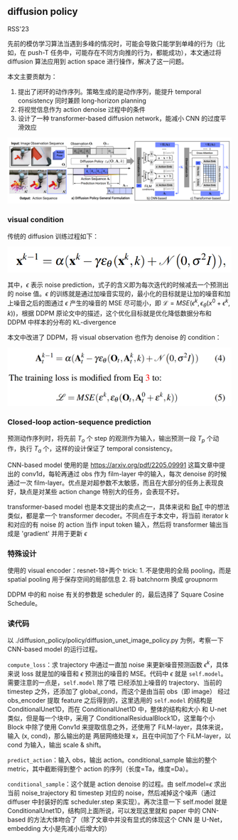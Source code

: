 ## diffusion policy
RSS'23

先前的模仿学习算法当遇到多峰的情况时，可能会导致只能学到单峰的行为（比如，在 push-T 任务中，可能存在不同方向推的行为，都能成功），本文通过将 diffusion 算法应用到 action space 进行操作，解决了这一问题。

本文主要贡献为：
1. 提出了闭环的动作序列。策略生成的是动作序列，能提升 temporal consistency 同时兼顾 long-horizon planning
2. 将视觉信息作为 action denoise 过程中的条件
3. 设计了一种 transformer-based diffusion network，能减小 CNN 的过度平滑效应

![alt text](image-10.png)

### visual condition

传统的 diffusion 训练过程如下：

![alt text](image-12.png)

其中，$\epsilon$ 表示 noise prediction，式子的含义即为每次迭代的时候减去一个预测出的 noise 值。$\epsilon$ 的训练就是通过加噪音实现的，最小化的目标就是让加的噪音和加上噪音之后的图通过 $\epsilon$ 产生的噪音的 MSE 尽可能小，即 $\mathcal{L}=MSE(\epsilon^k, \epsilon_{\theta}(x^0+\epsilon^k, k))$，根据 DDPM 原论文中的描述，这个优化目标就是优化降低数据分布和 DDPM 中样本的分布的 KL-divergence

本文中改进了 DDPM，将 visual observation 也作为 denoise 的 condition：

![alt text](image-11.png)

### Closed-loop action-sequence prediction

预测动作序列时，将先前 $T_o$ 个 step 的观测作为输入，输出预测一段 $T_p$ 个动作，执行 $T_a$ 个，这样的设计保证了 temporal consistency。

CNN-based model 使用的是 https://arxiv.org/pdf/2205.09991 这篇文章中提出的 conv1d，每轮再通过 obs 作为 film-layer 中的输入，每次 denoise 的时候通过一次 film-layer。优点是对超参数不太敏感，而且在大部分的任务上表现良好，缺点是对某些 action change 特别大的任务，会表现不好。

transformer-based model 也是本文提出的卖点之一，具体来说和 [BeT](./bet.md) 中的想法类似，都是拿一个 transformer decoder。不同点在于本文中，将当前 iterator k 和对应的有 noise 的 action 当作 input token 输入，然后将 transformer 输出当成是 'gradient' 并用于更新 $\epsilon$

### 特殊设计

使用的 visual encoder：resnet-18+两个 trick: 1. 不是使用的全局 pooling，而是 spatial pooling 用于保存空间的局部信息 2. 将 batchnorm 换成 groupnorm

DDPM 中的和 noise 有关的参数是 scheduler 的，最后选择了 Square Cosine Schedule。

### 读代码

以 ./diffusion_policy/policy/diffusion_unet_image_policy.py 为例，考察一下 CNN-based model 的运行过程。

`compute_loss`：求 trajectory 中通过一直加 noise 来更新噪音预测函数 $\epsilon^k$，具体来说 loss 就是加的噪音和 $\epsilon$ 预测出的噪音的 MSE。代码中 $\epsilon$ 就是 `self.model`。需要注意的一点是，`self.model` 除了喂 已经添加上噪音的 trajectory、当前的 timestep 之外，还添加了 global_cond，而这个是由当前 obs（即 image） 经过 obs_encoder 提取 feature 之后得到的，这里选用的 `self.model` 的结构是 ConditionalUnet1D，而在 ConditionalUnet1D 中，整体的结构和大小 和 U-net 类似，但是每一个块中，采用了 ConditionalResidualBlock1D，这里每个小 Block 中除了使用 Conv1d 来提取信息之外，还使用了 FiLM-layer，具体来说，输入 (x, cond)，那么输出的是 两层网络处理 x，且在中间加了个 FiLM-layer，以 cond 为输入，输出 scale & shift。

`predict_action`：输入 obs，输出 action。conditional_sample 输出的整个 metric，其中截断得到整个 action 的序列（长度=Ta，维度=Da）。

`conditional_sample`：这个就是 action denoise 的过程。由 self.model=$\epsilon$ 求出当前 noise_trajectory 和 timestep 对应的 noise，然后减掉这个噪声（通过 diffuser 中封装好的库 scheduler.step 来实现）。再次注意一下 self.model 就是 ConditionalUnet1D，结构同上面所说，可以发现这里就和 paper 中的 CNN-based 的方法大体吻合了（除了文章中并没有显式的体现这个 CNN 是 U-Net，embedding 大小是先减小后增大的）